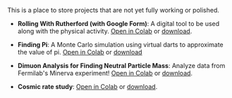 This is a place to store projects that are not yet fully working or polished. 

- **Rolling With Rutherford (with Google Form)**: A digital tool to be used along with the physical activity. [Open in Colab](https://colab.research.google.com/github/QuarkNet-HEP/coding-camp/blob/main/Work%20in%20Progress/Rolling_With_Rutherford_Using_Google_Forms.ipynb) or [download](https://github.com//QuarkNet-HEP/coding-camp/raw/master/Work%20in%20Progress/Rolling_With_Rutherford_Using_Google_Forms.ipynb).  

- **Finding Pi**: A Monte Carlo simulation using virtual darts to approximate the value of pi. [Open in Colab](https://colab.research.google.com/github/QuarkNet-HEP/coding-camp/blob/main/Work%20in%20Progress/Finding_Pi.ipynb) or [download](https://github.com//QuarkNet-HEP/coding-camp/raw/master/Work%20in%20Progress/Finding_Pi.ipynb)  

- **Dimuon Analysis for Finding Neutral Particle Mass**: Analyze data from Fermilab's Minerva experiment! [Open in Colab](https://colab.research.google.com/github/QuarkNet-HEP/coding-camp/blob/main/Work%20in%20Progress/minerva_v2.ipynb) or [download](https://github.com//QuarkNet-HEP/coding-camp/raw/master/Work%20in%20Progress/minerva_v2.ipynb).  

- **Cosmic rate study**: [Open in Colab](https://colab.research.google.com/github/QuarkNet-HEP/coding-camp/blob/main/Work%20in%20Progress/CRMD-eclipse-rate.ipynb) or [download](https://github.com//QuarkNet-HEP/coding-camp/raw/master/Work%20in%20Progress/CRMD-eclipse-rate.ipynb).  
